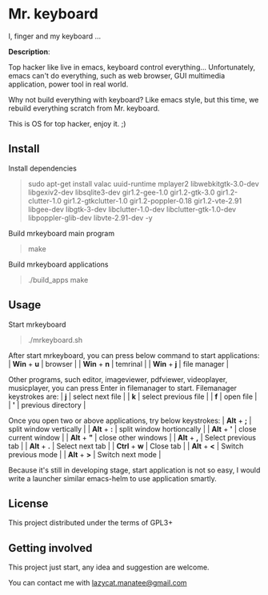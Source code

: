 # Mr. keyboard

I, finger and my keyboard ...

**Description**:

Top hacker like live in emacs, keyboard control everything...
Unfortunately, emacs can't do everything, such as web browser, GUI multimedia application, power tool in real world.

Why not build everything with keyboard?
Like emacs style, but this time, we rebuild everything scratch from Mr. keyboard.

This is OS for top hacker, enjoy it. ;)

## Install

Install dependencies
> sudo apt-get install valac uuid-runtime mplayer2 libwebkitgtk-3.0-dev libgexiv2-dev libsqlite3-dev gir1.2-gee-1.0 gir1.2-gtk-3.0 gir1.2-clutter-1.0 gir1.2-gtkclutter-1.0 gir1.2-poppler-0.18 gir1.2-vte-2.91 libgee-dev libgtk-3-dev libclutter-1.0-dev libclutter-gtk-1.0-dev libpoppler-glib-dev libvte-2.91-dev -y

Build mrkeyboard main program
> make

Build mrkeyboard applications
> ./build_apps make

## Usage

Start mrkeyboard
> ./mrkeyboard.sh

After start mrkeyboard, you can press below command to start applications:
| **Win** + **u**  | browser      |
| **Win** + **n**  | temrinal	  |
| **Win** + **j**  | file manager |

Other programs, such editor, imageviewer, pdfviewer, videoplayer, musicplayer, you can press Enter in filemanager to start.
Filemanager keystrokes are:
| **j**    | select next file     |
| **k**    | select previous file |
| **f**    | open file            |
| **'**    | previous directory   |

Once you open two or above applications, try below keystrokes:
| **Alt** + **;**  | split window vertically   |
| **Alt** + **:**  | split window hortioncally |
| **Alt** + **'**  | close current window      |
| **Alt** + **"**  | close other windows       |
| **Alt** + **,**  | Select previous tab       |
| **Alt** + **.**  | Select next tab           |
| **Ctrl** + **w** | Close tab                 |
| **Alt** + **<**  | Switch previous mode      |
| **Alt** + **>**  | Switch next mode          |

Because it's still in developing stage, start application is not so easy,
I would write a launcher similar emacs-helm to use application smartly.

## License

This project distributed under the terms of GPL3+

## Getting involved

This project just start, any idea and suggestion are welcome.

You can contact me with lazycat.manatee@gmail.com 



